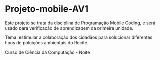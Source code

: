 # Projeto-mobile-AV1
Este projeto se trata da disciplina de Programação Mobile Coding, e será usado para verificação de aprendizagem da primeira unidade.

Tema:  estimular a colaboração dos cidadãos para solucionar diferentes tipos de poluições ambientais do Recife.

Curso de Ciência da Computação - Noite
